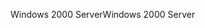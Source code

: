 <span data-ttu-id="180b2-101">Windows 2000 Server</span><span class="sxs-lookup"><span data-stu-id="180b2-101">Windows 2000 Server</span></span>